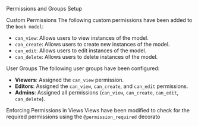 Permissions and Groups Setup

Custom Permissions
The following custom permissions have been added to the `book model`:
- `can_view`: Allows users to view instances of the model.
- `can_create`: Allows users to create new instances of the model.
- `can_edit`: Allows users to edit instances of the model.
- `can_delete`: Allows users to delete instances of the model.

User Groups
The following user groups have been configured:
- **Viewers**: Assigned the `can_view` permission.
- **Editors**: Assigned the `can_view`, `can_create`, and `can_edit` permissions.
- **Admins**: Assigned all permissions (`can_view`, `can_create`, `can_edit`, `can_delete`).

Enforcing Permissions in Views
Views have been modified to check for the required permissions using the `@permission_required` decorato